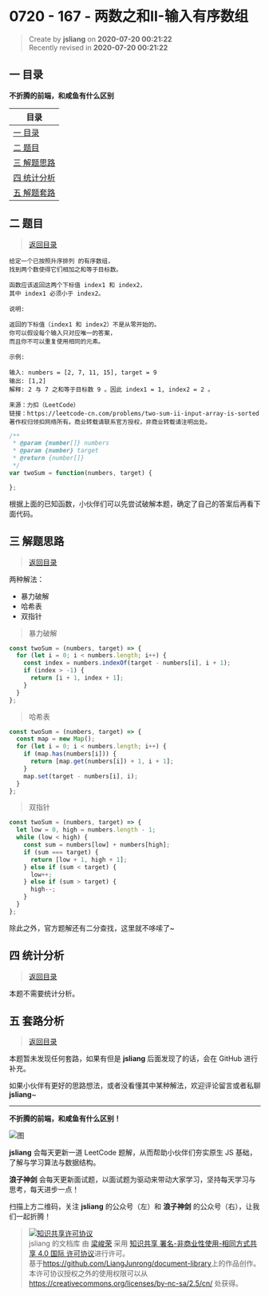 0720 - 167 - 两数之和II-输入有序数组
===

> Create by **jsliang** on **2020-07-20 00:21:22**  
> Recently revised in **2020-07-20 00:21:22**  

## <a name="chapter-one" id="chapter-one"></a>一 目录

**不折腾的前端，和咸鱼有什么区别**

| 目录 |
| --- |
| [一 目录](#chapter-one) |
| <a name="catalog-chapter-two" id="catalog-chapter-two"></a>[二 题目](#chapter-two) |
| <a name="catalog-chapter-three" id="catalog-chapter-three"></a>[三 解题思路](#chapter-three) |
| <a name="catalog-chapter-four" id="catalog-chapter-four"></a>[四 统计分析](#chapter-four) |
| <a name="catalog-chapter-five" id="catalog-chapter-five"></a>[五 解题套路](#chapter-five) |

## <a name="chapter-two" id="chapter-two"></a>二 题目

> [返回目录](#chapter-one)

```
给定一个已按照升序排列 的有序数组，
找到两个数使得它们相加之和等于目标数。

函数应该返回这两个下标值 index1 和 index2，
其中 index1 必须小于 index2。

说明:

返回的下标值（index1 和 index2）不是从零开始的。
你可以假设每个输入只对应唯一的答案，
而且你不可以重复使用相同的元素。

示例:

输入: numbers = [2, 7, 11, 15], target = 9
输出: [1,2]
解释: 2 与 7 之和等于目标数 9 。因此 index1 = 1, index2 = 2 。

来源：力扣（LeetCode）
链接：https://leetcode-cn.com/problems/two-sum-ii-input-array-is-sorted
著作权归领扣网络所有。商业转载请联系官方授权，非商业转载请注明出处。
```

```js
/**
 * @param {number[]} numbers
 * @param {number} target
 * @return {number[]}
 */
var twoSum = function(numbers, target) {

};
```

根据上面的已知函数，小伙伴们可以先尝试破解本题，确定了自己的答案后再看下面代码。

## <a name="chapter-three" id="chapter-three"></a>三 解题思路

> [返回目录](#chapter-one)

两种解法：

* 暴力破解
* 哈希表
* 双指针

> 暴力破解

```js
const twoSum = (numbers, target) => {
  for (let i = 0; i < numbers.length; i++) {
    const index = numbers.indexOf(target - numbers[i], i + 1);
    if (index > -1) {
      return [i + 1, index + 1];
    }
  }
};
```

> 哈希表

```js
const twoSum = (numbers, target) => {
  const map = new Map();
  for (let i = 0; i < numbers.length; i++) {
    if (map.has(numbers[i])) {
      return [map.get(numbers[i]) + 1, i + 1];
    }
    map.set(target - numbers[i], i);
  }
};
```

> 双指针

```js
const twoSum = (numbers, target) => {
  let low = 0, high = numbers.length - 1;
  while (low < high) {
    const sum = numbers[low] + numbers[high];
    if (sum === target) {
      return [low + 1, high + 1];
    } else if (sum < target) {
      low++;
    } else if (sum > target) {
      high--;
    }
  }
};
```

除此之外，官方题解还有二分查找，这里就不哆嗦了~

## <a name="chapter-four" id="chapter-four"></a>四 统计分析

> [返回目录](#chapter-one)

本题不需要统计分析。

## <a name="chapter-five" id="chapter-five"></a>五 套路分析

> [返回目录](#chapter-one)

本题暂未发现任何套路，如果有但是 **jsliang** 后面发现了的话，会在 GitHub 进行补充。

如果小伙伴有更好的思路想法，或者没看懂其中某种解法，欢迎评论留言或者私聊 **jsliang**~

---

**不折腾的前端，和咸鱼有什么区别！**

![图](https://github.com/LiangJunrong/document-library/blob/master/public-repertory/img/z-index-small.png?raw=true)

**jsliang** 会每天更新一道 LeetCode 题解，从而帮助小伙伴们夯实原生 JS 基础，了解与学习算法与数据结构。

**浪子神剑** 会每天更新面试题，以面试题为驱动来带动大家学习，坚持每天学习与思考，每天进步一点！

扫描上方二维码，关注 **jsliang** 的公众号（左）和 **浪子神剑** 的公众号（右），让我们一起折腾！

> <a rel="license" href="http://creativecommons.org/licenses/by-nc-sa/4.0/"><img alt="知识共享许可协议" style="border-width:0" src="https://i.creativecommons.org/l/by-nc-sa/4.0/88x31.png" /></a><br /><span xmlns:dct="http://purl.org/dc/terms/" property="dct:title">jsliang 的文档库</span> 由 <a xmlns:cc="http://creativecommons.org/ns#" href="https://github.com/LiangJunrong/document-library" property="cc:attributionName" rel="cc:attributionURL">梁峻荣</a> 采用 <a rel="license" href="http://creativecommons.org/licenses/by-nc-sa/4.0/">知识共享 署名-非商业性使用-相同方式共享 4.0 国际 许可协议</a>进行许可。<br />基于<a xmlns:dct="http://purl.org/dc/terms/" href="https://github.com/LiangJunrong/document-library" rel="dct:source">https://github.com/LiangJunrong/document-library</a>上的作品创作。<br />本许可协议授权之外的使用权限可以从 <a xmlns:cc="http://creativecommons.org/ns#" href="https://creativecommons.org/licenses/by-nc-sa/2.5/cn/" rel="cc:morePermissions">https://creativecommons.org/licenses/by-nc-sa/2.5/cn/</a> 处获得。